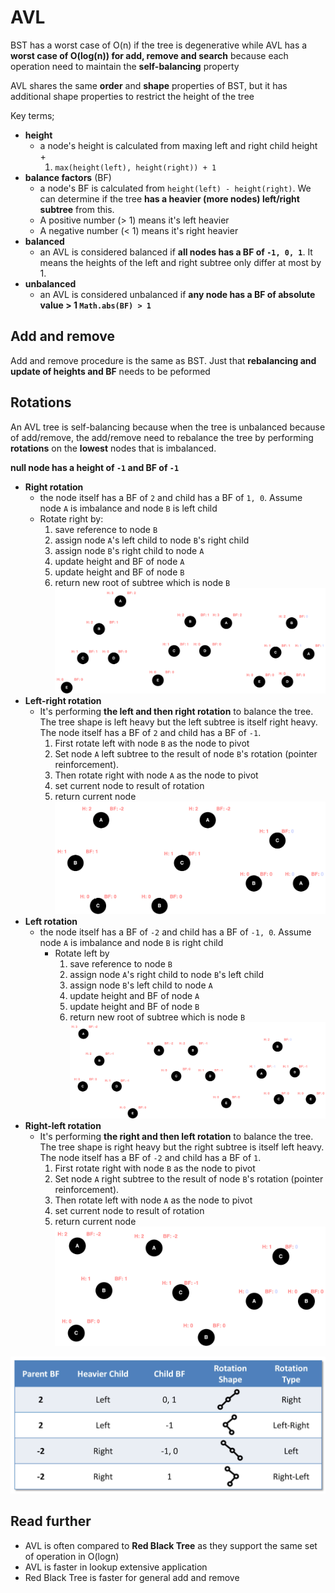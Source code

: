 # AVL

BST has a worst case of O(n) if the tree is degenerative while AVL has a **worst case of O(log(n)) for add, remove and
search** because each operation need to maintain the **self-balancing** property

AVL shares the same **order** and **shape** properties of BST, but it has additional shape properties to restrict the
height of the tree

Key terms;

- **height**
    - a node's height is calculated from maxing left and right child height +
        1. `max(height(left), height(right)) + 1`
- **balance factors** (BF)
    - a node's BF is calculated from `height(left) - height(right)`. We can determine if the tree **has a heavier (more
      nodes) left/right subtree** from this.
    - A positive number (> 1) means it's left heavier
    - A negative number (< 1) means it's right heavier
- **balanced**
    - an AVL is considered balanced if **all nodes has a BF of `-1, 0, 1`**. It means the heights of the left
      and right subtree only differ at most by 1.
- **unbalanced**
    - an AVL is considered unbalanced if **any node has a BF of absolute value > 1 `Math.abs(BF) > 1`**

## Add and remove

Add and remove procedure is the same as BST. Just that **rebalancing and update of heights and BF** needs to be peformed

## Rotations

An AVL tree is self-balancing because when the tree is unbalanced because of add/remove, the add/remove need to
rebalance the tree by performing **rotations** on the **lowest** nodes that is imbalanced.

**null node has a height of `-1` and BF of `-1`**

- **Right rotation**
    - the node itself has a BF of `2` and child has a BF of `1, 0`. Assume node `A` is imbalance and node `B` is left
      child
    - Rotate right by:
        1. save reference to node `B`
        2. assign node `A`'s left child to node `B`'s right child
        3. assign node `B`'s right child to node `A`
        4. update height and BF of node `A`
        5. update height and BF of node `B`
        6. return new root of subtree which is node `B`
           ![right rotation](resources/right-rotation-steps.png)
- **Left-right rotation**
    - It's performing **the left and then right rotation** to balance the tree. The tree shape is left heavy but the
      left
      subtree is itself right heavy. The node itself has a BF of `2` and child has a BF of `-1`.
        1. First rotate left with node `B` as the node to pivot
        2. Set node `A` left subtree to the result of node `B`'s rotation (pointer reinforcement).
        3. Then rotate right with node `A` as the node to pivot
        4. set current node to result of rotation
        5. return current node
           ![left-right-rotation](resources/left-right-rotation-steps.png)
- **Left rotation**
    - the node itself has a BF of `-2` and child has a BF of `-1, 0`. Assume node `A` is imbalance and node `B` is right
      child
        - Rotate left by
            1. save reference to node `B`
            2. assign node `A`'s right child to node `B`'s left child
            3. assign node `B`'s left child to node `A`
            4. update height and BF of node `A`
            5. update height and BF of node `B`
            6. return new root of subtree which is node `B`
               ![left rotation](resources/left-rotation-steps.png)
- **Right-left rotation**
    - It's performing **the right and then left rotation** to balance the tree. The tree shape is right heavy but the
      right
      subtree is itself left heavy. The node itself has a BF of `-2` and child has a BF of `1`.
        1. First rotate right with node `B` as the node to pivot
        2. Set node `A` right subtree to the result of node `B`'s rotation (pointer reinforcement).
        3. Then rotate left with node `A` as the node to pivot
        4. set current node to result of rotation
        5. return current node
           ![right-left rotation](resources/right-left-rotation-steps.png)

![Rotation table](resources/RotationTable.png)

## Read further

- AVL is often compared to **Red Black Tree** as they support the same set of operation in O(logn)
- AVL is faster in lookup extensive application
- Red Black Tree is faster for general add and remove